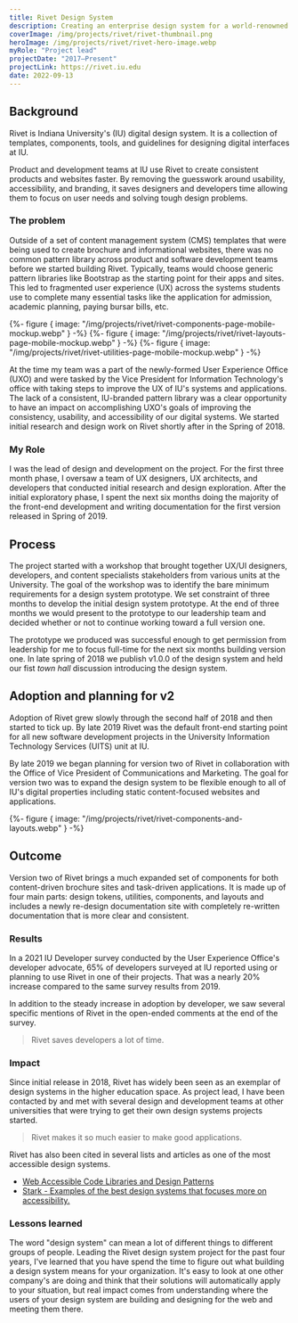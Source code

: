 ```yaml
---
title: Rivet Design System
description: Creating an enterprise design system for a world-renowned research university
coverImage: /img/projects/rivet/rivet-thumbnail.png
heroImage: /img/projects/rivet/rivet-hero-image.webp
myRole: "Project lead"
projectDate: "2017–Present"
projectLink: https://rivet.iu.edu
date: 2022-09-13
---
```

## Background

Rivet is Indiana University's (IU) digital design system. It is a collection of templates, components, tools, and guidelines for designing digital interfaces at IU.

Product and development teams at IU use Rivet to create consistent products and websites faster. By removing the guesswork around usability, accessibility, and branding, it saves designers and developers time allowing them to focus on user needs and solving tough design problems.

### The problem

Outside of a set of content management system (CMS) templates that were being used to create brochure and informational websites, there was no common pattern library across product and software development teams before we started building Rivet. Typically, teams would choose generic pattern libraries like Bootstrap as the starting point for their apps and sites. This led to fragmented user experience (UX) across the systems students use to complete many essential tasks like the application for admission, academic planning, paying bursar bills, etc.

<div class="post-layout__hero p-top-500 m-top-600 p-bottom-400 bg-color-green-200">
	<div class="container">
		<div class="feature">
			{%- figure {
				image: "/img/projects/rivet/rivet-components-page-mobile-mockup.webp"
			} -%}
			{%- figure {
				image: "/img/projects/rivet/rivet-layouts-page-mobile-mockup.webp"
			} -%}
			{%- figure {
				image: "/img/projects/rivet/rivet-utilities-page-mobile-mockup.webp"
			} -%}
		</div>
	</div>
</div>

At the time my team was a part of the newly-formed User Experience Office (UXO) and were tasked by the Vice President for Information Technology's office with taking steps to improve the UX of IU's systems and applications. The lack of a consistent, IU-branded pattern library was a clear opportunity to have an impact on accomplishing UXO's goals of improving the consistency, usability, and accessibility of our digital systems. We started initial research and design work on Rivet shortly after in the Spring of 2018.

### My Role

I was the lead of design and development on the project. For the first three month phase, I oversaw a team of UX designers, UX architects, and developers that conducted initial research and design exploration. After the initial exploratory phase, I spent the next six months doing the majority of the front-end development and writing documentation for the first version released in Spring of 2019.

## Process

The project started with a workshop that brought together UX/UI designers, developers, and content specialists stakeholders from various units at the University. The goal of the workshop was to identify the bare minimum requirements for a design system prototype. We set constraint of three months to develop the initial design system prototype. At the end of three months we would present to the prototype to our leadership team and decided whether or not to continue working toward a full version one.

The prototype we produced was successful enough to get permission from leadership for me to focus full-time for the next six months building version one. In late spring of 2018 we publish v1.0.0 of the design system and held our fist _town hall_ discussion introducing the design system.

## Adoption and planning for v2

Adoption of Rivet grew slowly through the second half of 2018 and then started to tick up. By late 2019 Rivet was the default front-end starting point for all new software development projects in the University Information Technology Services (UITS) unit at IU.

By late 2019 we began planning for version two of Rivet in collaboration with the Office of Vice President of Communications and Marketing. The goal for version two was to expand the design system to be flexible enough to all of IU's digital properties including static content-focused websites and applications.

<div class="post-layout__hero p-top-500 m-top-600">
	<div class="container">
		{%- figure {
			image: "/img/projects/rivet/rivet-components-and-layouts.webp"
		} -%}
	</div>
</div>

## Outcome

Version two of Rivet brings a much expanded set of components for both content-driven brochure sites and task-driven applications. It is made up of four main parts: design tokens, utilities, components, and layouts and includes a newly re-design documentation site with completely re-written documentation that is more clear and consistent.

### Results

In a 2021 IU Developer survey conducted by the User Experience Office's developer advocate, 65% of developers surveyed at IU reported using or planning to use Rivet in one of their projects. That was a nearly 20% increase compared to the same survey results from 2019.

In addition to the steady increase in adoption by developer, we saw several specific mentions of Rivet in the open-ended comments  at the end of the survey.

> Rivet saves developers a lot of time.

### Impact

Since initial release in 2018, Rivet has widely been seen as an exemplar of design systems in the higher education space. As project lead, I have been contacted by and met with several design and development teams at other universities that were trying to get their own design systems projects started.

> Rivet makes it so much easier to make good applications.

Rivet has also been cited in several lists and articles as one of the most accessible design systems.

- [Web Accessible Code Libraries and Design Patterns](http://www.webaxe.org/web-accessible-code-library-design-systems-patterns/)
- [Stark - Examples of the best design systems that focuses more on accessibility.](https://www.getstark.co/library/design-systems)

### Lessons learned

The word "design system" can mean a lot of different things to different groups of people. Leading the Rivet design system project for the past four years, I've learned that you have spend the time to figure out what building a design system means for your organization. It's easy to look at one other company's are doing and think that their solutions will automatically apply to your situation, but real impact comes from understanding where the users of your design system are building and designing for the web and meeting them there.